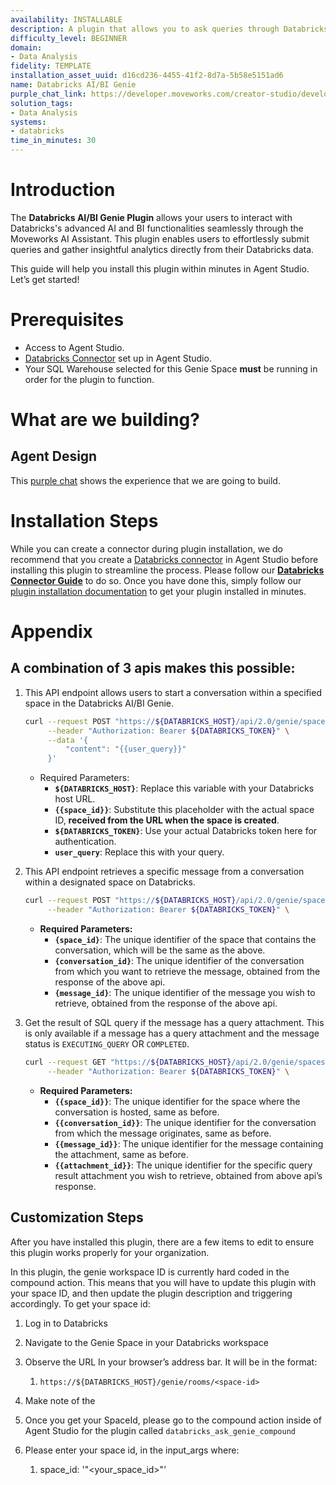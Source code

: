 ```yaml
---
availability: INSTALLABLE
description: A plugin that allows you to ask queries through Databricks's AI/BI Genie.
difficulty_level: BEGINNER
domain:
- Data Analysis
fidelity: TEMPLATE
installation_asset_uuid: d16cd236-4455-41f2-8d7a-5b58e5151ad6
name: Databricks AI/BI Genie
purple_chat_link: https://developer.moveworks.com/creator-studio/developer-tools/purple-chat?conversation=%7B%22startTimestamp%22%3A%2211%3A43+AM%22%2C%22messages%22%3A%5B%7B%22role%22%3A%22user%22%2C%22parts%22%3A%5B%7B%22richText%22%3A%22%3Cp%3EWho+are+the+top+5+sales+reps+in+terms+of%3A%3C%2Fp%3E%5Cn%3Cul%3E%5Cn++%3Cli%3EOpportunities+Created%3C%2Fli%3E%5Cn++%3Cli%3EOrders+Closed%3C%2Fli%3E%5Cn++%3Cli%3ERevenue+Generated%3Cbr%3E%5Cn%3C%2Fli%3E%5Cn%3C%2Ful%3E%22%7D%5D%7D%2C%7B%22role%22%3A%22assistant%22%2C%22parts%22%3A%5B%7B%22reasoningSteps%22%3A%5B%7B%22status%22%3A%22success%22%2C%22richText%22%3A%22%3Cp%3ECalling+Databricks+Genie+Plugin%3C%2Fp%3E%22%7D%2C%7B%22status%22%3A%22success%22%2C%22richText%22%3A%22%3Cp%3EDatabricks+is+generating+SQL+query%3C%2Fp%3E%22%7D%2C%7B%22status%22%3A%22success%22%2C%22richText%22%3A%22%3Cp%3EReturning+result+from+Databricks%3C%2Fp%3E%22%7D%5D%7D%2C%7B%22richText%22%3A%22%3Cp%3EHere+are+the+top+5+sales+reps%3A%3C%2Fp%3E%5Cn%3Col%3E%5Cn++%3Cli%3E%3Cstrong%3EJohn+Smith%3C%2Fstrong%3E%5Cn++++%3Col%3E%5Cn++++++%3Cli%3E45+Opportunities+Created%3C%2Fli%3E%5Cn++++++%3Cli%3E1%2C571+Orders+Closed%3C%2Fli%3E%5Cn++++++%3Cli%3E%24310%2C320+Revenue+Generated%3C%2Fli%3E%5Cn++++%3C%2Fol%3E%5Cn++%3C%2Fli%3E%5Cn++%3Cli%3E%3Cstrong%3ERavi+Jain%3C%2Fstrong%3E%5Cn++++%3Col%3E%5Cn++++++%3Cli%3E48+Opportunities+Created%3C%2Fli%3E%5Cn++++++%3Cli%3E1%2C441+Orders+Closed%3C%2Fli%3E%5Cn++++++%3Cli%3E%24209%2C320+Revenue+Generated%3C%2Fli%3E%5Cn++++%3C%2Fol%3E%5Cn++%3C%2Fli%3E%5Cn++%3Cli%3E%3Cstrong%3ELeslie+Brown%3C%2Fstrong%3E%5Cn++++%3Col%3E%5Cn++++++%3Cli%3E22+Opportunities+Created%3C%2Fli%3E%5Cn++++++%3Cli%3E822+Orders+Closed%3C%2Fli%3E%5Cn++++++%3Cli%3E%24180%2C201+Revenue+Generated%3C%2Fli%3E%5Cn++++%3C%2Fol%3E%5Cn++%3C%2Fli%3E%5Cn++%3Cli%3E%3Cstrong%3EHarry+Jones%3C%2Fstrong%3E%5Cn++++%3Col%3E%5Cn++++++%3Cli%3E28+Opportunities+Created%3C%2Fli%3E%5Cn++++++%3Cli%3E782+Orders+Closed%3C%2Fli%3E%5Cn++++++%3Cli%3E%24165%2C159+Revenue+Generated%3C%2Fli%3E%5Cn++++%3C%2Fol%3E%5Cn++%3C%2Fli%3E%5Cn++%3Cli%3E%3Cstrong%3EEmily+Chen%3C%2Fstrong%3E%5Cn++++%3Col%3E%5Cn++++++%3Cli%3E13+Opportunities+Created%3C%2Fli%3E%5Cn++++++%3Cli%3E421+Orders+Closed%3C%2Fli%3E%5Cn++++++%3Cli%3E%2449%2C601+Revenue+Generated%3C%2Fli%3E%5Cn++++%3C%2Fol%3E%5Cn++%3C%2Fli%3E%5Cn%3C%2Fol%3E%22%7D%2C%7B%22citations%22%3A%5B%7B%22connectorName%22%3A%22databricks%22%2C%22citationTitle%22%3A%22Genie+Conversation%22%7D%5D%7D%5D%7D%5D%7D
solution_tags:
- Data Analysis
systems:
- databricks
time_in_minutes: 30
---
```


# **Introduction**

The **Databricks AI/BI Genie Plugin** allows your users to interact with Databricks's advanced AI and BI functionalities seamlessly through the Moveworks AI Assistant. This plugin enables users to effortlessly submit queries and gather insightful analytics directly from their Databricks data.

This guide will help you install this plugin within minutes in Agent Studio. Let’s get started!

# Prerequisites

- Access to Agent Studio.
- [Databricks Connector](https://developer.moveworks.com/marketplace/package?id=databricks&hist=home%2Cbrws) set up in Agent Studio.
- Your SQL Warehouse selected for this Genie Space **must** be running in order for the plugin to function.

# **What are we building?**

## **Agent Design**

This [purple chat](https://developer.moveworks.com/creator-studio/developer-tools/purple-chat?conversation=%7B%22startTimestamp%22%3A%2211%3A43+AM%22%2C%22messages%22%3A%5B%7B%22role%22%3A%22user%22%2C%22parts%22%3A%5B%7B%22richText%22%3A%22%3Cp%3EWho+are+the+top+5+sales+reps+in+terms+of%3A%3C%2Fp%3E%5Cn%3Cul%3E%5Cn++%3Cli%3EOpportunities+Created%3C%2Fli%3E%5Cn++%3Cli%3EOrders+Closed%3C%2Fli%3E%5Cn++%3Cli%3ERevenue+Generated%3Cbr%3E%5Cn%3C%2Fli%3E%5Cn%3C%2Ful%3E%22%7D%5D%7D%2C%7B%22role%22%3A%22assistant%22%2C%22parts%22%3A%5B%7B%22reasoningSteps%22%3A%5B%7B%22status%22%3A%22success%22%2C%22richText%22%3A%22%3Cp%3ECalling+Databricks+Genie+Plugin%3C%2Fp%3E%22%7D%2C%7B%22status%22%3A%22success%22%2C%22richText%22%3A%22%3Cp%3EDatabricks+is+generating+SQL+query%3C%2Fp%3E%22%7D%2C%7B%22status%22%3A%22success%22%2C%22richText%22%3A%22%3Cp%3EReturning+result+from+Databricks%3C%2Fp%3E%22%7D%5D%7D%2C%7B%22richText%22%3A%22%3Cp%3EHere+are+the+top+5+sales+reps%3A%3C%2Fp%3E%5Cn%3Col%3E%5Cn++%3Cli%3E%3Cstrong%3EJohn+Smith%3C%2Fstrong%3E%5Cn++++%3Col%3E%5Cn++++++%3Cli%3E45+Opportunities+Created%3C%2Fli%3E%5Cn++++++%3Cli%3E1%2C571+Orders+Closed%3C%2Fli%3E%5Cn++++++%3Cli%3E%24310%2C320+Revenue+Generated%3C%2Fli%3E%5Cn++++%3C%2Fol%3E%5Cn++%3C%2Fli%3E%5Cn++%3Cli%3E%3Cstrong%3ERavi+Jain%3C%2Fstrong%3E%5Cn++++%3Col%3E%5Cn++++++%3Cli%3E48+Opportunities+Created%3C%2Fli%3E%5Cn++++++%3Cli%3E1%2C441+Orders+Closed%3C%2Fli%3E%5Cn++++++%3Cli%3E%24209%2C320+Revenue+Generated%3C%2Fli%3E%5Cn++++%3C%2Fol%3E%5Cn++%3C%2Fli%3E%5Cn++%3Cli%3E%3Cstrong%3ELeslie+Brown%3C%2Fstrong%3E%5Cn++++%3Col%3E%5Cn++++++%3Cli%3E22+Opportunities+Created%3C%2Fli%3E%5Cn++++++%3Cli%3E822+Orders+Closed%3C%2Fli%3E%5Cn++++++%3Cli%3E%24180%2C201+Revenue+Generated%3C%2Fli%3E%5Cn++++%3C%2Fol%3E%5Cn++%3C%2Fli%3E%5Cn++%3Cli%3E%3Cstrong%3EHarry+Jones%3C%2Fstrong%3E%5Cn++++%3Col%3E%5Cn++++++%3Cli%3E28+Opportunities+Created%3C%2Fli%3E%5Cn++++++%3Cli%3E782+Orders+Closed%3C%2Fli%3E%5Cn++++++%3Cli%3E%24165%2C159+Revenue+Generated%3C%2Fli%3E%5Cn++++%3C%2Fol%3E%5Cn++%3C%2Fli%3E%5Cn++%3Cli%3E%3Cstrong%3EEmily+Chen%3C%2Fstrong%3E%5Cn++++%3Col%3E%5Cn++++++%3Cli%3E13+Opportunities+Created%3C%2Fli%3E%5Cn++++++%3Cli%3E421+Orders+Closed%3C%2Fli%3E%5Cn++++++%3Cli%3E%2449%2C601+Revenue+Generated%3C%2Fli%3E%5Cn++++%3C%2Fol%3E%5Cn++%3C%2Fli%3E%5Cn%3C%2Fol%3E%22%7D%2C%7B%22citations%22%3A%5B%7B%22connectorName%22%3A%22databricks%22%2C%22citationTitle%22%3A%22Genie+Conversation%22%7D%5D%7D%5D%7D%5D%7D) shows the experience that we are going to build.

# **Installation Steps**

While you can create a connector during plugin installation, we do recommend that you create a [Databricks connector](https://developer.moveworks.com/marketplace/package?id=databricks&hist=home%2Cbrws) in Agent Studio before installing this plugin to streamline the process. Please follow our [**Databricks Connector Guide**](https://developer.moveworks.com/marketplace/package?id=databricks&hist=home%2Cbrws) to do so. Once you have done this, simply follow our [plugin installation documentation](https://help.moveworks.com/docs/ai-agent-marketplace-installation) to get your plugin installed in minutes.

# Appendix

## A combination of 3 apis makes this possible:

1. This API endpoint allows users to start a conversation within a specified space in the Databricks AI/BI Genie.
    
    ```bash
    curl --request POST "https://${DATABRICKS_HOST}/api/2.0/genie/spaces/{{space_id}}/start-conversation" \
         --header "Authorization: Bearer ${DATABRICKS_TOKEN}" \
         --data '{
             "content": "{{user_query}}"
         }'
    ```
    
    - Required Parameters:
        - **`${DATABRICKS_HOST}`**: Replace this variable with your Databricks host URL.
        - **`{{space_id}}`**: Substitute this placeholder with the actual space ID, **received from the URL when the space is created**.
        - **`${DATABRICKS_TOKEN}`**: Use your actual Databricks token here for authentication.
        - **`user_query`**: Replace this with your query.
        
2. This API endpoint retrieves a specific message from a conversation within a designated space on Databricks.
    
    ```bash
    curl --request POST "https://${DATABRICKS_HOST}/api/2.0/genie/spaces/{space_id}/conversations/{conversation_id}/messages/{message_id}" \
         --header "Authorization: Bearer ${DATABRICKS_TOKEN}" \
    ```
    
    - **Required Parameters:**
        - **`{space_id}`**: The unique identifier of the space that contains the conversation, which will be the same as the above.
        - **`{conversation_id}`**: The unique identifier of the conversation from which you want to retrieve the message, obtained from the response of the above api.
        - **`{message_id}`**: The unique identifier of the message you wish to retrieve, obtained from the response of the above api.
        
3. Get the result of SQL query if the message has a query attachment. This is only available if a message has a query attachment and the message status is `EXECUTING_QUERY` OR `COMPLETED`.
    
    ```bash
    curl --request GET "https://${DATABRICKS_HOST}/api/2.0/genie/spaces/{{space_id}}/conversations/{{conversation_id}}/messages/{{message_id}}/attachments/{{attachment_id}}/query-result" \
         --header "Authorization: Bearer ${DATABRICKS_TOKEN}" \
    ```
    
    - **Required Parameters:**
        - **`{{space_id}}`**: The unique identifier for the space where the conversation is hosted, same as before.
        - **`{{conversation_id}}`**: The unique identifier for the conversation from which the message originates, same as before.
        - **`{{message_id}}`**: The unique identifier for the message containing the attachment, same as before.
        - **`{{attachment_id}}`**: The unique identifier for the specific query result attachment you wish to retrieve, obtained from above api’s response.


## Customization Steps

After you have installed this plugin, there are a few items to edit to ensure this plugin works properly for your organization. 

In this plugin, the genie workspace ID is currently hard coded in the compound action. This means that you will have to update this plugin with your space ID, and then update the plugin description and triggering accordingly. To get your space id:

1. Log in to Databricks
2. Navigate to the Genie Space in your Databricks workspace
3. Observe the URL In your browser’s address bar. It will be in the format:
    1. `https://${DATABRICKS_HOST}/genie/rooms/<space-id>`
4. Make note of the <space-id>

1. Once you get your SpaceId, please go to the compound action inside of Agent Studio for the plugin called `databricks_ask_genie_compound`
2. Please enter your space id, in the input_args where:
    1.  space_id: '"<your_space_id>"’